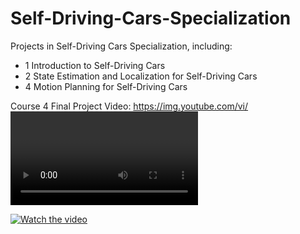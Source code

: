 # Self-Driving-Cars-Specialization
Projects in Self-Driving Cars Specialization, including:

- 1 Introduction to Self-Driving Cars
- 2 State Estimation and Localization for Self-Driving Cars
- 4 Motion Planning for Self-Driving Cars

Course 4 Final Project Video:
https://img.youtube.com/vi/<VIDEO ID>/maxresdefault.jpg
  
[![Watch the video](https://img.youtube.com/vi/XPVuAlnnfU8/maxresdefault.jpg)](https://youtu.be/XPVuAlnnfU8)

